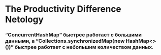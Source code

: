 # The Productivity Difference Netology
### “ConcurrentHashMap” быстрее работает с большими данными, а “Collections.synchronizedMap(new HashMap<>())” быстрее работает с небольшим количеством данных.
